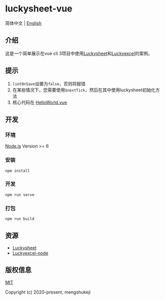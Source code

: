 # luckysheet-vue

简体中文 | [English](./README.md)

## 介绍
这是一个简单展示在vue cli 3项目中使用[Luckysheet](https://github.com/mengshukeji/Luckysheet/)和[Luckyexcel](https://github.com/mengshukeji/Luckyexcel)的案例。

## 提示
1. `lintOnSave`设置为`false`，否则将报错
2. 在某些情况下，您需要使用`$nextTick`，然后在其中使用luckysheet初始化方法
3. 核心代码在 [HelloWorld.vue](./src/components/ExcelEdit.vue)

## 开发

### 环境
[Node.js](https://nodejs.org/en/) Version >= 6 

### 安装
```
npm install
```
### 开发
```
npm run serve
```
### 打包
```
npm run build
```

## 资源
- [Luckysheet](https://github.com/mengshukeji/Luckysheet)
- [Luckyexcel-node](https://github.com/mengshukeji/Luckyexcel-node)

## 版权信息
[MIT](http://opensource.org/licenses/MIT)

Copyright (c) 2020-present, mengshukeji